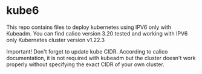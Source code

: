 # kube6
This repo contains files to deploy kubernetes using IPV6 only with Kubeadm. 
You can find calico version 3.20 tested and working with IPV6 only Kubernetes cluster version v1.22.3

Important!
Don't forget to update kube CIDR. According to calico documentation, it is not required with kubeadm but the cluster doesn't work properly without specifying the exact CIDR of your own cluster.

